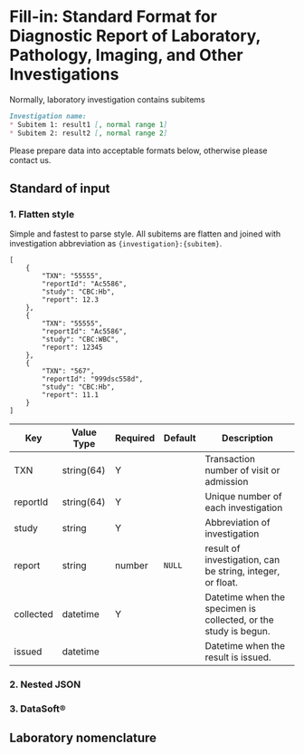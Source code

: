 # Fill-in: Standard Format for Diagnostic Report of Laboratory, Pathology, Imaging, and Other Investigations

Normally, laboratory investigation contains subitems
```markdown
Investigation name:
* Subitem 1: result1 [, normal range 1]
* Subitem 2: result2 [, normal range 2]
```

Please prepare data into acceptable formats below, otherwise please contact us.

## Standard of input

### 1. Flatten style
Simple and fastest to parse style. All subitems are flatten and joined with investigation abbreviation as `{investigation}:{subitem}`.  
```JSONC
[
    {
        "TXN": "55555",
        "reportId": "Ac5586",
        "study": "CBC:Hb",
        "report": 12.3
    },
    {
        "TXN": "55555",
        "reportId": "Ac5586",
        "study": "CBC:WBC",
        "report": 12345
    },
    {
        "TXN": "567",
        "reportId": "999dsc558d",
        "study": "CBC:Hb",
        "report": 11.1
    }
]
```

| Key       | Value Type | Required | Default | Description                                                     |
| --------- | ---------- | -------- | ------- | --------------------------------------------------------------- |
| TXN       | string(64) | Y        |         | Transaction number of visit or admission                        |
| reportId  | string(64) | Y        |         | Unique number of each investigation                             |
| study     | string     | Y        |         | Abbreviation of investigation                                   |
| report    | string     | number   | `NULL`  | result of investigation, can be string, integer, or float.      |
| collected | datetime   | Y        |         | Datetime when the specimen is collected, or the study is begun. |
| issued    | datetime   |          |         | Datetime when the result is issued.                             |


### 2. Nested JSON


### 3. DataSoft&reg;


## Laboratory nomenclature

